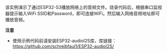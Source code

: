 该实例演示了通过ESP32-S3播放网络上的音频文件。烧录代码后，根据串口监视器提示输入WiFi SSID和Password，即可连接WiFi。然后输入网络音频地址即可播放音频。



**注意**

- 使用示例代码前请安装ESP32-audioI2S库，库链接：https://github.com/schreibfaul1/ESP32-audioI2S/